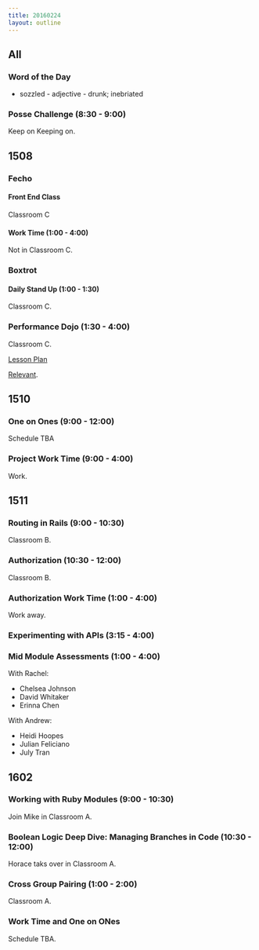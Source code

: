 ```yaml
---
title: 20160224
layout: outline
---
```


## All

### Word of the Day

* sozzled - adjective - drunk; inebriated

### Posse Challenge (8:30 - 9:00)

Keep on Keeping on.

## 1508

### Fecho

#### Front End Class

Classroom C

#### Work Time (1:00 - 4:00)

Not in Classroom C.

### Boxtrot

#### Daily Stand Up (1:00 - 1:30)

Classroom C.

### Performance Dojo (1:30 - 4:00)

Classroom C.

[Lesson Plan](https://github.com/turingschool/lesson_plans/blob/master/ruby_04-apis_and_scalability/blogger_performance_workshop.markdown)

[Relevant](https://www.youtube.com/watch?v=jhUkGIsKvn0).

## 1510

### One on Ones (9:00 - 12:00)

Schedule TBA

### Project Work Time (9:00 - 4:00)

Work.


## 1511

### Routing in Rails (9:00 - 10:30)

Classroom B.

### Authorization (10:30 - 12:00)

Classroom B.

### Authorization Work Time (1:00 - 4:00)

Work away.

### Experimenting with APIs (3:15 - 4:00)

### Mid Module Assessments (1:00 - 4:00)

With Rachel: 

* Chelsea Johnson
* David Whitaker
* Erinna Chen

With Andrew:

* Heidi Hoopes
* Julian Feliciano
* July Tran

## 1602

### Working with Ruby Modules (9:00 - 10:30)

Join Mike in Classroom A.

### Boolean Logic Deep Dive: Managing Branches in Code (10:30 - 12:00)

Horace taks over in Classroom A.

### Cross Group Pairing (1:00 - 2:00)

Classroom A.

### Work Time and One on ONes

Schedule TBA.
